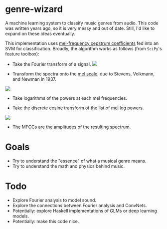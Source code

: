 genre-wizard
============
 
A machine learning system to classify music genres from audio.  This code was written years ago, so it is very messy and out of date.  Still, I'd like to expand on these ideas eventually.

This implementation uses [mel-frequency cepstrum coefficients](https://en.wikipedia.org/wiki/Mel-frequency_cepstrum) fed into an SVM for classification.  Broadly, the algorithm works as follows (from `SciPy`'s feature toolbox):

- Take the Fourier transform of a signal.
![](https://wikimedia.org/api/rest_v1/media/math/render/svg/0d2aab0c0d32f0438d2ccf5bf779458053ba2bd9)

- Transform the spectra onto the [mel scale](https://en.wikipedia.org/wiki/Mel_scale), due to Stevens, Volkmann, and Newman in 1937.

![](https://wikimedia.org/api/rest_v1/media/math/render/svg/2e8a48e66fa73f33901e824ceb1ad6009007ffda)

- Take logarithms of the powers at each mel frequencies.

- Take the discrete cosine transform of the list of mel log powers.

![](https://wikimedia.org/api/rest_v1/media/math/render/svg/be8dacb1e78120e504f6fa9d98757c5fc1cd8f89)

- The MFCCs are the amplitudes of the resulting spectrum.


# Goals

- Try to understand the "essence" of what a musical genre means.
- Try to understand the math and physics behind music.

# Todo

- Explore Fourier analysis to model sound.
- Explore the connections between Fourier analysis and ConvNets.
- Potentially: explore Haskell implementations of GLMs or deep learning models.
- Potentially: make this code nice.
